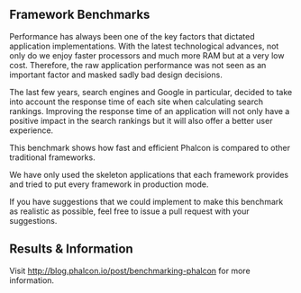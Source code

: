 Framework Benchmarks
--------------------

Performance has always been one of the key factors that dictated application implementations. With the latest technological advances, not only do we enjoy faster processors and much more RAM but at a very low cost. Therefore, the raw application performance was not seen as an important factor and masked sadly bad design decisions.

The last few years, search engines and Google in particular, decided to take into account the response time of each site when calculating search rankings. Improving the response time of an application will not only have a positive impact in the search rankings but it will also offer a better user experience. 

This benchmark shows how fast and efficient Phalcon is compared to other traditional frameworks.

We have only used the skeleton applications that each framework provides and tried to put every framework in production mode.

If you have suggestions that we could implement to make this benchmark as realistic as possible, feel free to issue a pull request with your suggestions.

Results & Information
---------------------

Visit http://blog.phalcon.io/post/benchmarking-phalcon for more information.

